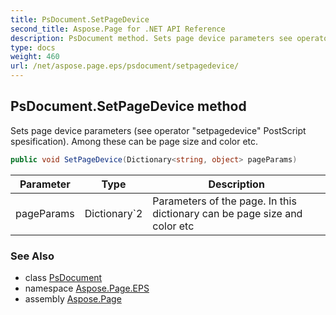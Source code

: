 ```yaml
---
title: PsDocument.SetPageDevice
second_title: Aspose.Page for .NET API Reference
description: PsDocument method. Sets page device parameters see operator setpagedevice PostScript spesification. Among these can be page size and color etc
type: docs
weight: 460
url: /net/aspose.page.eps/psdocument/setpagedevice/
---
```

## PsDocument.SetPageDevice method

Sets page device parameters (see operator "setpagedevice" PostScript spesification). Among these can be page size and color etc.

```csharp
public void SetPageDevice(Dictionary<string, object> pageParams)
```

| Parameter | Type | Description |
| --- | --- | --- |
| pageParams | Dictionary`2 | Parameters of the page. In this dictionary can be page size and color etc |

### See Also

* class [PsDocument](../)
* namespace [Aspose.Page.EPS](../../psdocument/)
* assembly [Aspose.Page](../../../)



